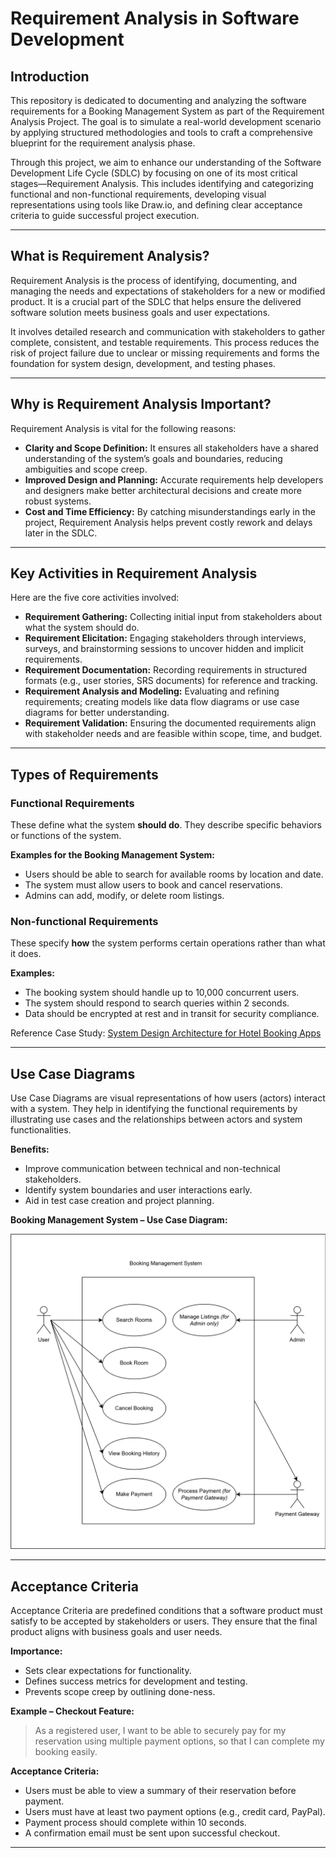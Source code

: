 # Requirement Analysis in Software Development

## Introduction

This repository is dedicated to documenting and analyzing the software requirements for a Booking Management System as part of the Requirement Analysis Project. The goal is to simulate a real-world development scenario by applying structured methodologies and tools to craft a comprehensive blueprint for the requirement analysis phase.

Through this project, we aim to enhance our understanding of the Software Development Life Cycle (SDLC) by focusing on one of its most critical stages—Requirement Analysis. This includes identifying and categorizing functional and non-functional requirements, developing visual representations using tools like Draw.io, and defining clear acceptance criteria to guide successful project execution.

---

## What is Requirement Analysis?

Requirement Analysis is the process of identifying, documenting, and managing the needs and expectations of stakeholders for a new or modified product. It is a crucial part of the SDLC that helps ensure the delivered software solution meets business goals and user expectations.

It involves detailed research and communication with stakeholders to gather complete, consistent, and testable requirements. This process reduces the risk of project failure due to unclear or missing requirements and forms the foundation for system design, development, and testing phases.

---

## Why is Requirement Analysis Important?

Requirement Analysis is vital for the following reasons:

- **Clarity and Scope Definition:** It ensures all stakeholders have a shared understanding of the system’s goals and boundaries, reducing ambiguities and scope creep.
- **Improved Design and Planning:** Accurate requirements help developers and designers make better architectural decisions and create more robust systems.
- **Cost and Time Efficiency:** By catching misunderstandings early in the project, Requirement Analysis helps prevent costly rework and delays later in the SDLC.

---

## Key Activities in Requirement Analysis

Here are the five core activities involved:

- **Requirement Gathering:** Collecting initial input from stakeholders about what the system should do.
- **Requirement Elicitation:** Engaging stakeholders through interviews, surveys, and brainstorming sessions to uncover hidden and implicit requirements.
- **Requirement Documentation:** Recording requirements in structured formats (e.g., user stories, SRS documents) for reference and tracking.
- **Requirement Analysis and Modeling:** Evaluating and refining requirements; creating models like data flow diagrams or use case diagrams for better understanding.
- **Requirement Validation:** Ensuring the documented requirements align with stakeholder needs and are feasible within scope, time, and budget.

---

## Types of Requirements

### Functional Requirements

These define what the system **should do**. They describe specific behaviors or functions of the system.

**Examples for the Booking Management System:**
- Users should be able to search for available rooms by location and date.
- The system must allow users to book and cancel reservations.
- Admins can add, modify, or delete room listings.

### Non-functional Requirements

These specify **how** the system performs certain operations rather than what it does.

**Examples:**
- The booking system should handle up to 10,000 concurrent users.
- The system should respond to search queries within 2 seconds.
- Data should be encrypted at rest and in transit for security compliance.

Reference Case Study: [System Design Architecture for Hotel Booking Apps](https://medium.com/nerd-for-tech/system-design-architecture-for-hotel-booking-apps-like-airbnb-oyo-6efb4f4dddd7)

---

## Use Case Diagrams

Use Case Diagrams are visual representations of how users (actors) interact with a system. They help in identifying the functional requirements by illustrating use cases and the relationships between actors and system functionalities.

**Benefits:**
- Improve communication between technical and non-technical stakeholders.
- Identify system boundaries and user interactions early.
- Aid in test case creation and project planning.

**Booking Management System – Use Case Diagram:**

![Use Case Diagram](booking-use-case.png)

---

## Acceptance Criteria

Acceptance Criteria are predefined conditions that a software product must satisfy to be accepted by stakeholders or users. They ensure that the final product aligns with business goals and user needs.

**Importance:**
- Sets clear expectations for functionality.
- Defines success metrics for development and testing.
- Prevents scope creep by outlining done-ness.

**Example – Checkout Feature:**

> As a registered user, I want to be able to securely pay for my reservation using multiple payment options, so that I can complete my booking easily.

**Acceptance Criteria:**
- Users must be able to view a summary of their reservation before payment.
- Users must have at least two payment options (e.g., credit card, PayPal).
- Payment process should complete within 10 seconds.
- A confirmation email must be sent upon successful checkout.

---

